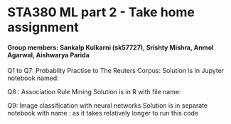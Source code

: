 # STA380 ML part 2 - Take home assignment
#### Group members: Sankalp Kulkarni (sk57727), Srishty Mishra, Anmol Agarwal, Aishwarya Parida

Q1 to Q7: Probablity Practise to The Reuters Corpus:
Solution is in Jupyter notebook named: 

Q8 : Association Rule Mining
Solution is in R with file name:

Q9: Image classification with neural networks
Solution is in separate notebook with name : 
as it takes relatively longer to run this code




